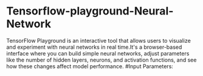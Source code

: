 # Tensorflow-playground-Neural-Network
TensorFlow Playground is an interactive tool that allows users to visualize and experiment with neural networks in real time.It's a browser-based interface where you can build simple neural networks, adjust parameters like the number of hidden layers, neurons, and activation functions, and see how these changes affect model performance.
 #Input Parameters:
 
